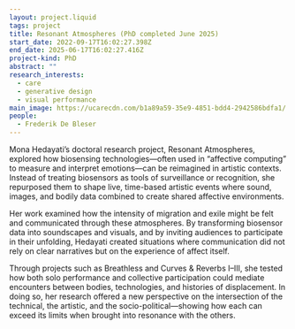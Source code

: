 ```yaml
---
layout: project.liquid
tags: project
title: Resonant Atmospheres (PhD completed June 2025)
start_date: 2022-09-17T16:02:27.398Z
end_date: 2025-06-17T16:02:27.416Z
project-kind: PhD
abstract: ""
research_interests:
  - care
  - generative design
  - visual performance
main_image: https://ucarecdn.com/b1a89a59-35e9-4851-bdd4-2942586bdfa1/
people:
  - Frederik De Bleser
---
```

Mona Hedayati’s doctoral research project, Resonant Atmospheres, explored how biosensing technologies—often used in “affective computing” to measure and interpret emotions—can be reimagined in artistic contexts. Instead of treating biosensors as tools of surveillance or recognition, she repurposed them to shape live, time-based artistic events where sound, images, and bodily data combined to create shared affective environments.

Her work examined how the intensity of migration and exile might be felt and communicated through these atmospheres. By transforming biosensor data into soundscapes and visuals, and by inviting audiences to participate in their unfolding, Hedayati created situations where communication did not rely on clear narratives but on the experience of affect itself.

Through projects such as Breathless and Curves & Reverbs I–III, she tested how both solo performance and collective participation could mediate encounters between bodies, technologies, and histories of displacement. In doing so, her research offered a new perspective on the intersection of the technical, the artistic, and the socio-political—showing how each can exceed its limits when brought into resonance with the others.